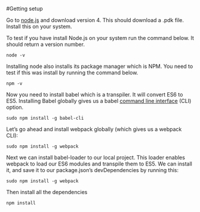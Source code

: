 #Getting setup

Go to [node.js](https://nodejs.org/en/ "Node.js") and download version 4. This should download a .pdk file. Install this
on your system.

To test if you have install Node.js on your system run the command below. It should return a version number.

```node -v```

Installing node also installs its package manager which is NPM. You need to test if this was install by running the 
command below.

```npm -v```

Now you need to install babel which is a transpiler. It will convert ES6 to ES5. Installing Babel globally gives us a 
babel [command line interface](http://babeljs.io/docs/usage/cli/) (CLI) option.

```sudo npm install -g babel-cli```

Let’s go ahead and install webpack globally (which gives us a webpack CLI):

```sudo npm install -g webpack```

Next we can install babel-loader to our local project. This loader enables webpack to load our ES6 modules and transpile 
them to ES5. We can install it, and save it to our package.json’s devDependencies by running this:

```sudo npm install -g webpack```

Then install all the dependencies

```npm install```